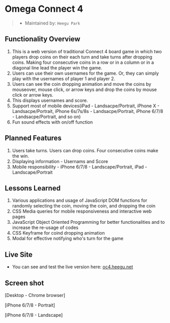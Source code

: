 # Omega Connect 4

> - Maintained by: `Heegu Park`


## Functionality Overview
1. This is a web version of traditional Connect 4 board game in which two players drop coins on their each turn and take turns after dropping coins. Making four consecutive coins in a row or in a column or in a diagonal line lead the player win the game. 
2. Users can use their own usernames for the game. Or, they can simply play with the usernames of player 1 and player 2.
3. Users can see the coin dropping animation and move the coins by mouseover, mouse click, or arrow keys and drop the coins by mouse click or arrow keys.
4. This displays usernames and score.
5. Support most of mobile devices(iPad - Landsacpe/Portrait, iPhone X - Landsacpe/Portrait, iPhone 6s/7s/8s - Landsacpe/Portrait, iPhone 6/7/8 - Landsacpe/Portrait, and so on)
6. Fun sound effects with on/off function

## Planned Features
1. Users take turns. Users can drop coins. Four consecutive coins make the win.
2. Displaying information - Usernams and Score
3. Mobile responsibility - iPhone 6/7/8 - Landscape/Portrait, iPad - Landscape/Portrait

## Lessons Learned
1. Various applications and usage of JavaScript DOM functions for randomly selecting the coin, moving the coin, and dropping the coin
2. CSS Media queries for mobile responsiveness and interactive web pages
3. JavaScript Object Oriented Programming for better functionalities and to increase the re-usage of codes
4. CSS Keyframe for coind dropping animation
5. Modal for effective notifying who's turn for the game

## Live Site
* You can see and test the live version here: <a href="http://oc4.heegu.net" target="blank">oc4.heegu.net</a>

## Screen shot
[Desktop - Chrome browser]

[iPhone 6/7/8 - Portrait]

[iPhone 6/7/8 - Landscape]
